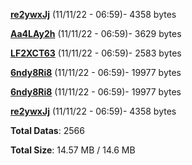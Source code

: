 [**re2ywxJj**](/data/re2ywxJj.txt) (11/11/22 - 06:59)- 4358 bytes

[**Aa4LAy2h**](/data/Aa4LAy2h.txt) (11/11/22 - 06:59)- 3629 bytes

[**LF2XCT63**](/data/LF2XCT63.txt) (11/11/22 - 06:59)- 2583 bytes

[**6ndy8Ri8**](/data/6ndy8Ri8.txt) (11/11/22 - 06:59)- 19977 bytes

[**6ndy8Ri8**](/data/6ndy8Ri8.txt) (11/11/22 - 06:59)- 19977 bytes

[**re2ywxJj**](/data/re2ywxJj.txt) (11/11/22 - 06:59)- 4358 bytes

**Total Datas**: 2566

**Total Size**: 14.57 MB / 14.6 MB